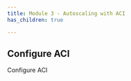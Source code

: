 ```yaml
---
title: Module 3 - Autoscaling with ACI
has_children: true

---
```



## Configure ACI

Configure ACI